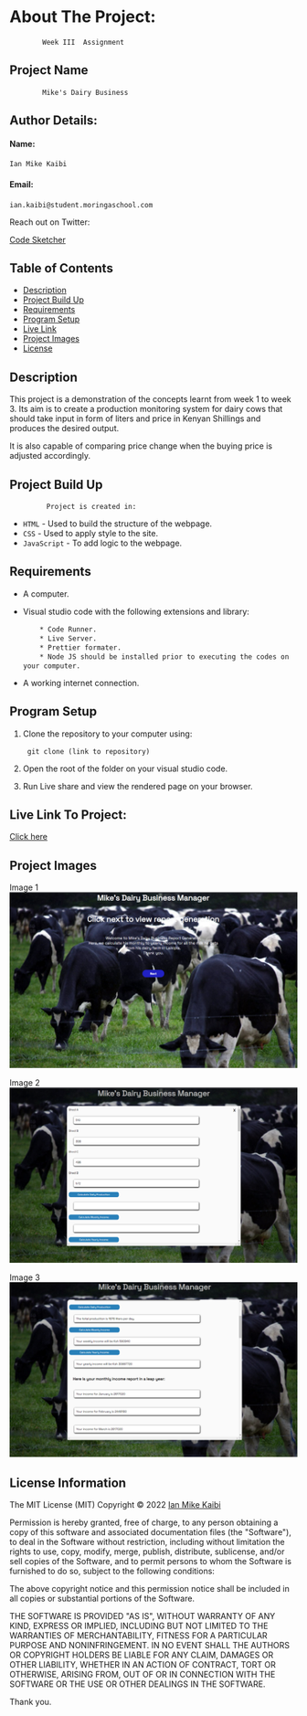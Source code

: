 # About The Project:

            Week III  Assignment

## Project Name

            Mike's Dairy Business  

## Author Details:

#### Name:
    Ian Mike Kaibi
#### Email: 
    ian.kaibi@student.moringaschool.com

Reach out on Twitter:

[Code Sketcher](https://twitter.com/Bit_Bytes_Bits)

## Table of Contents

- [Description](#description)
- [Project Build Up](#project-build-up)
- [Requirements](#requirements)
- [Program Setup](#program-setup)
- [Live Link](#live-link-to-project)
- [Project Images](#project-images)
- [License](#license-information)

## Description
This project is a demonstration of the concepts learnt from week 1 to week 3. Its aim is to create a production monitoring system for dairy cows that should take input in form of liters and price in Kenyan Shillings and produces the desired output.  
          
It is also capable of comparing price change when the buying price is adjusted accordingly. 



## Project Build Up

             Project is created in:

- `HTML` - Used to build the structure of the webpage.
- `CSS` - Used to apply style to the site.
- `JavaScript` - To add logic to the webpage.

## Requirements
- A computer.  
* Visual studio code with the following extensions and library:  

          * Code Runner.
          * Live Server.
          * Prettier formater.
          * Node JS should be installed prior to executing the codes on your computer.


* A working internet connection.

## Program Setup
1. Clone the repository to your computer using:

        git clone (link to repository)

2. Open the root of the folder on your visual studio code.

3. Run Live share and view the rendered page on your browser. 


## Live Link To Project:  

[Click here](https://bit-bytes-bits.github.io/Moringa_Week_III_IP/)

## Project Images
Image 1
![view](./assets/images/landing-page.png)  

Image 2
![view](/assets/images/pop-up-form.png)  

Image 3
![view](/assets/images/pop-up-form-in-action.png)
## License Information

The MIT License (MIT)
Copyright © 2022 [Ian Mike Kaibi](https://github.com/Bit-Bytes-Bits)  

Permission is hereby granted, free of charge, to any person obtaining a copy
of this software and associated documentation files (the "Software"), to deal
in the Software without restriction, including without limitation the rights
to use, copy, modify, merge, publish, distribute, sublicense, and/or sell
copies of the Software, and to permit persons to whom the Software is
furnished to do so, subject to the following conditions:

The above copyright notice and this permission notice shall be included in all
copies or substantial portions of the Software.

THE SOFTWARE IS PROVIDED "AS IS", WITHOUT WARRANTY OF ANY KIND, EXPRESS OR
IMPLIED, INCLUDING BUT NOT LIMITED TO THE WARRANTIES OF MERCHANTABILITY,
FITNESS FOR A PARTICULAR PURPOSE AND NONINFRINGEMENT. IN NO EVENT SHALL THE
AUTHORS OR COPYRIGHT HOLDERS BE LIABLE FOR ANY CLAIM, DAMAGES OR OTHER
LIABILITY, WHETHER IN AN ACTION OF CONTRACT, TORT OR OTHERWISE, ARISING FROM,
OUT OF OR IN CONNECTION WITH THE SOFTWARE OR THE USE OR OTHER DEALINGS IN THE
SOFTWARE.

Thank you.